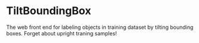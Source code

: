 # TiltBoundingBox
The web front end for labeling objects in training dataset by tilting bounding boxes. 
Forget about upright traning samples! 
